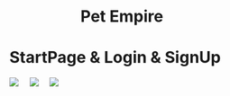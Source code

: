 # &nbsp;&nbsp;&nbsp;&nbsp;&nbsp;&nbsp;&nbsp;&nbsp;&nbsp;&nbsp;&nbsp;&nbsp;&nbsp;&nbsp;&nbsp;&nbsp;&nbsp;&nbsp; Pet Empire
# StartPage & Login & SignUp
<img src="https://media.giphy.com/media/7q5RsM6gKTk6JoEnDr/giphy.gif"> &nbsp; &nbsp; <img src="https://media.giphy.com/media/PYzdg4RM96NqvkO19f/giphy.gif"> &nbsp; &nbsp;
<img src="https://media.giphy.com/media/o5cqUmO0NCcLZa4sFq/giphy.gif">

